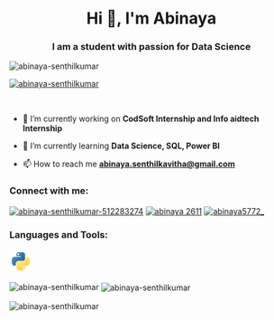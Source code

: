 <h1 align="center">Hi 👋, I'm Abinaya</h1>
<h3 align="center">I am a student with passion for Data Science</h3>

<p align="left"> <img src="https://komarev.com/ghpvc/?username=abinaya-senthilkumar&label=Profile%20views&color=0e75b6&style=flat" alt="abinaya-senthilkumar" /> </p>

<p align="left"> <a href="https://github.com/ryo-ma/github-profile-trophy"><img src="https://github-profile-trophy.vercel.app/?username=abinaya-senthilkumar" alt="abinaya-senthilkumar" /></a> </p>

<p align="left"> <a href="https://twitter.com/" target="blank"><img src="https://img.shields.io/twitter/follow/?logo=twitter&style=for-the-badge" alt="" /></a> </p>

- 🔭 I’m currently working on **CodSoft Internship and Info aidtech Internship**

- 🌱 I’m currently learning **Data Science, SQL, Power BI**

- 📫 How to reach me **abinaya.senthilkavitha@gmail.com**

<h3 align="left">Connect with me:</h3>
<p align="left">
<a href="https://linkedin.com/in/abinaya-senthilkumar-512283274" target="blank"><img align="center" src="https://raw.githubusercontent.com/rahuldkjain/github-profile-readme-generator/master/src/images/icons/Social/linked-in-alt.svg" alt="abinaya-senthilkumar-512283274" height="30" width="40" /></a>
<a href="https://kaggle.com/abinaya 2611" target="blank"><img align="center" src="https://raw.githubusercontent.com/rahuldkjain/github-profile-readme-generator/master/src/images/icons/Social/kaggle.svg" alt="abinaya 2611" height="30" width="40" /></a>
<a href="https://instagram.com/abinaya5772_" target="blank"><img align="center" src="https://raw.githubusercontent.com/rahuldkjain/github-profile-readme-generator/master/src/images/icons/Social/instagram.svg" alt="abinaya5772_" height="30" width="40" /></a>
</p>

<h3 align="left">Languages and Tools:</h3>
<p align="left"> <a href="https://www.python.org" target="_blank" rel="noreferrer"> <img src="https://raw.githubusercontent.com/devicons/devicon/master/icons/python/python-original.svg" alt="python" width="40" height="40"/> </a> </p>

<p><img align="left" src="https://github-readme-stats.vercel.app/api/top-langs?username=abinaya-senthilkumar&show_icons=true&locale=en&layout=compact" alt="abinaya-senthilkumar" /></p>

<p>&nbsp;<img align="center" src="https://github-readme-stats.vercel.app/api?username=abinaya-senthilkumar&show_icons=true&locale=en" alt="abinaya-senthilkumar" /></p>

<p><img align="center" src="https://github-readme-streak-stats.herokuapp.com/?user=abinaya-senthilkumar&" alt="abinaya-senthilkumar" /></p>
